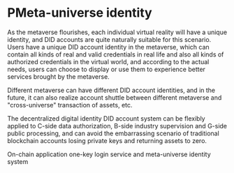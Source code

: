 # PMeta-universe identity

As the metaverse flourishes, each individual virtual reality will have a unique identity, and DID accounts are quite naturally suitable for this scenario. Users have a unique DID account identity in the metaverse, which can contain all kinds of real and valid credentials in real life and also all kinds of authorized credentials in the virtual world, and according to the actual needs, users can choose to display or use them to experience better services brought by the metaverse.

Different metaverse can have different DID account identities, and in the future, it can also realize account shuttle between different metaverse and "cross-universe" transaction of assets, etc.

The decentralized digital identity DID account system can be flexibly applied to C-side data authorization, B-side industry supervision and G-side public processing, and can avoid the embarrassing scenario of traditional blockchain accounts losing private keys and returning assets to zero.

On-chain application one-key login service and meta-universe identity system
